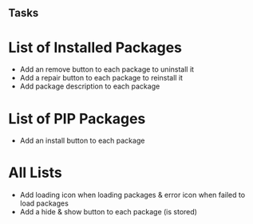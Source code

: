 ## Tasks
# List of Installed Packages
- Add an remove button to each package to uninstall it
- Add a repair button to each package to reinstall it
- Add package description to each package

# List of PIP Packages
- Add an install button to each package

# All Lists
- Add loading icon when loading packages & error icon when failed to load packages
- Add a hide & show button to each package (is stored)
